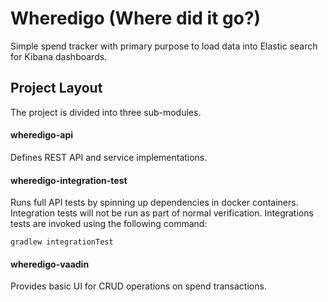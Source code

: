 # Wheredigo (Where did it go?)
Simple spend tracker with primary purpose to load data into Elastic search for Kibana dashboards.

## Project Layout
The project is divided into three sub-modules.

#### wheredigo-api 
Defines REST API and service implementations.

#### wheredigo-integration-test 
Runs full API tests by spinning up dependencies in docker containers.
Integration tests will not be run as part of normal verification.  Integrations tests 
are invoked using the following command:

    gradlew integrationTest

#### wheredigo-vaadin
Provides basic UI for CRUD operations on spend transactions.

